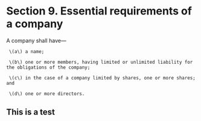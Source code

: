 # Section 9. Essential requirements of a company

A company shall have—

     \(a\) a name;  
  
     \(b\) one or more members, having limited or unlimited liability for the obligations of the company;

     \(c\) in the case of a company limited by shares, one or more shares; and

     \(d\) one or more directors.



## This is a test

